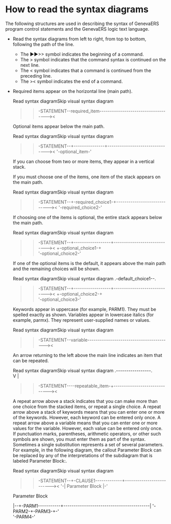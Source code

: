 # How to read the syntax diagrams

The following structures are used in describing the syntax of GenevaERS program control statements and the GenevaERS logic text language.    

- Read the syntax diagrams from left to right, from top to bottom, following the path of the line.  
  - The ►►>> symbol indicates the beginning of a command.  
  - The > symbol indicates that the command syntax is continued on the next line.
  - The < symbol indicates that a command is continued from the preceding line.  
  - The >< symbol indicates the end of a command.  
   
- Required items appear on the horizontal line (main path).

    Read syntax diagramSkip visual syntax diagram
    >>-STATEMENT--required_item------------------------------------><

    Optional items appear below the main path.

    Read syntax diagramSkip visual syntax diagram
    >>-STATEMENT--+---------------+--------------------------------><
                  '-optional_item-'   

    If you can choose from two or more items, they appear in a vertical stack.

    If you must choose one of the items, one item of the stack appears on the main path.

    Read syntax diagramSkip visual syntax diagram
    >>-STATEMENT--+-required_choice1-+-----------------------------><
                  '-required_choice2-'   

    If choosing one of the items is optional, the entire stack appears below the main path.

    Read syntax diagramSkip visual syntax diagram
    >>-STATEMENT--+------------------+-----------------------------><
                  +-optional_choice1-+   
                  '-optional_choice2-'   

    If one of the optional items is the default, it appears above the main path and the remaining choices will be shown.

    Read syntax diagramSkip visual syntax diagram
                  .-default_choice1--.   
    >>-STATEMENT--+------------------+-----------------------------><
                  +-optional_choice2-+   
                  '-optional_choice3-'   

    Keywords appear in uppercase (for example, PARM1). They must be spelled exactly as shown.
    Variables appear in lowercase italics (for example, parmx). They represent user-supplied names or values.

    Read syntax diagramSkip visual syntax diagram
    >>-STATEMENT--variable-----------------------------------------><

    An arrow returning to the left above the main line indicates an item that can be repeated.

    Read syntax diagramSkip visual syntax diagram
                  .-----------------.   
                  V                 |   
    >>-STATEMENT----repeatable_item-+------------------------------><

    A repeat arrow above a stack indicates that you can make more than one choice from the stacked items, or repeat a single choice.
        A repeat arrow above a stack of keywords means that you can enter one or more of the keywords. However, each keyword can be entered only once.
        A repeat arrow above a variable means that you can enter one or more values for the variable. However, each value can be entered only once.
    If punctuation marks, parentheses, arithmetic operators, or other such symbols are shown, you must enter them as part of the syntax.
    Sometimes a single substitution represents a set of several parameters. For example, in the following diagram, the callout Parameter Block can be replaced by any of the interpretations of the subdiagram that is labeled Parameter Block:.

    Read syntax diagramSkip visual syntax diagram
    >>-STATEMENT--+-CLAUSE1-------------+--------------------------><
                  '-| Parameter Block |-'   

    Parameter Block

    |--+-PARM1-----------+------------------------------------------|
       '-PARM2-+-PARM3-+-'   
               '-PARM4-'     

